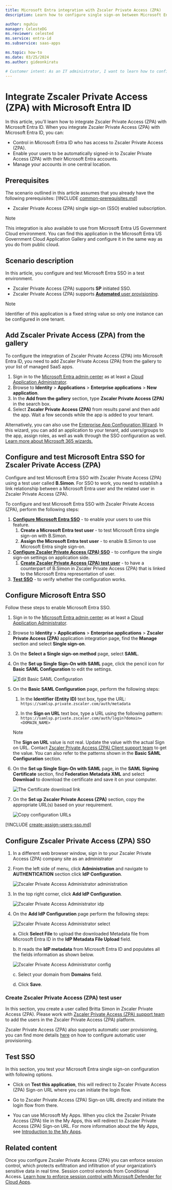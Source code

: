 ```yaml
---
title: Microsoft Entra integration with Zscaler Private Access (ZPA)
description: Learn how to configure single sign-on between Microsoft Entra ID and Zscaler Private Access (ZPA).

author: nguhiu
manager: CelesteDG
ms.reviewer: celested
ms.service: entra-id
ms.subservice: saas-apps

ms.topic: how-to
ms.date: 03/25/2024
ms.author: gideonkiratu

# Customer intent: As an IT administrator, I want to learn how to configure single sign-on between Microsoft Entra ID and Zscaler Private Access (ZPA) so that I can control who has access to Zscaler Private Access (ZPA), enable automatic sign-in with Microsoft Entra accounts, and manage my accounts in one central location.
---
```


# Integrate Zscaler Private Access (ZPA) with Microsoft Entra ID

In this article,  you'll learn how to integrate Zscaler Private Access (ZPA) with Microsoft Entra ID. When you integrate Zscaler Private Access (ZPA) with Microsoft Entra ID, you can:

* Control in Microsoft Entra ID who has access to Zscaler Private Access (ZPA).
* Enable your users to be automatically signed-in to Zscaler Private Access (ZPA) with their Microsoft Entra accounts.
* Manage your accounts in one central location.

## Prerequisites
The scenario outlined in this article assumes that you already have the following prerequisites:
[!INCLUDE [common-prerequisites.md](~/identity/saas-apps/includes/common-prerequisites.md)]
* Zscaler Private Access (ZPA) single sign-on (SSO) enabled subscription.

> [!NOTE]
> This integration is also available to use from Microsoft Entra US Government Cloud environment. You can find this application in the Microsoft Entra US Government Cloud Application Gallery and configure it in the same way as you do from public cloud.

## Scenario description

In this article,  you configure and test Microsoft Entra SSO in a test environment. 

* Zscaler Private Access (ZPA) supports **SP** initiated SSO.
* Zscaler Private Access (ZPA) supports [**Automated** user provisioning](zscaler-private-access-provisioning-tutorial.md).
> [!NOTE]
> Identifier of this application is a fixed string value so only one instance can be configured in one tenant.

## Add Zscaler Private Access (ZPA) from the gallery

To configure the integration of Zscaler Private Access (ZPA) into Microsoft Entra ID, you need to add Zscaler Private Access (ZPA) from the gallery to your list of managed SaaS apps.

1. Sign in to the [Microsoft Entra admin center](https://entra.microsoft.com) as at least a [Cloud Application Administrator](~/identity/role-based-access-control/permissions-reference.md#cloud-application-administrator).
1. Browse to **Identity** > **Applications** > **Enterprise applications** > **New application**.
1. In the **Add from the gallery** section, type **Zscaler Private Access (ZPA)** in the search box.
1. Select **Zscaler Private Access (ZPA)** from results panel and then add the app. Wait a few seconds while the app is added to your tenant.

 Alternatively, you can also use the [Enterprise App Configuration Wizard](https://portal.office.com/AdminPortal/home?Q=Docs#/azureadappintegration). In this wizard, you can add an application to your tenant, add users/groups to the app, assign roles, as well as walk through the SSO configuration as well. [Learn more about Microsoft 365 wizards.](/microsoft-365/admin/misc/azure-ad-setup-guides)

<a name='configure-and-test-azure-ad-sso-for-zscaler-private-access-zpa'></a>

## Configure and test Microsoft Entra SSO for Zscaler Private Access (ZPA)

Configure and test Microsoft Entra SSO with Zscaler Private Access (ZPA) using a test user called **B.Simon**. For SSO to work, you need to establish a link relationship between a Microsoft Entra user and the related user in Zscaler Private Access (ZPA).

To configure and test Microsoft Entra SSO with Zscaler Private Access (ZPA), perform the following steps:

1. **[Configure Microsoft Entra SSO](#configure-azure-ad-sso)** - to enable your users to use this feature.
    1. **Create a Microsoft Entra test user** - to test Microsoft Entra single sign-on with B.Simon.
    1. **Assign the Microsoft Entra test user** - to enable B.Simon to use Microsoft Entra single sign-on.
1. **[Configure Zscaler Private Access (ZPA) SSO](#configure-zscaler-private-access-zpa-sso)** - to configure the single sign-on settings on application side.
    1. **[Create Zscaler Private Access (ZPA) test user](#create-zscaler-private-access-zpa-test-user)** - to have a counterpart of B.Simon in Zscaler Private Access (ZPA) that is linked to the Microsoft Entra representation of user.
1. **[Test SSO](#test-sso)** - to verify whether the configuration works.

<a name='configure-azure-ad-sso'></a>

## Configure Microsoft Entra SSO

Follow these steps to enable Microsoft Entra SSO.

1. Sign in to the [Microsoft Entra admin center](https://entra.microsoft.com) as at least a [Cloud Application Administrator](~/identity/role-based-access-control/permissions-reference.md#cloud-application-administrator).
1. Browse to **Identity** > **Applications** > **Enterprise applications** > **Zscaler Private Access (ZPA)** application integration page, find the **Manage** section and select **Single sign-on**.
1. On the **Select a Single sign-on method** page, select **SAML**.
1. On the **Set up Single Sign-On with SAML** page, click the pencil icon for **Basic SAML Configuration** to edit the settings.

   ![Edit Basic SAML Configuration](common/edit-urls.png)

1. On the **Basic SAML Configuration** page, perform the following steps:

    1. In the **Identifier (Entity ID)** text box, type the URL:
    `https://samlsp.private.zscaler.com/auth/metadata`

    1. In the **Sign on URL** text box, type a URL using the following pattern:
    `https://samlsp.private.zscaler.com/auth/login?domain=<DOMAIN_NAME>`

	> [!NOTE]
	> The **Sign on URL** value is not real. Update the value with the actual Sign on URL. Contact [Zscaler Private Access (ZPA) Client support team](https://help.zscaler.com/zpa-submit-ticket) to get the value. You can also refer to the patterns shown in the **Basic SAML Configuration** section.

1. On the **Set up Single Sign-On with SAML** page, in the **SAML Signing Certificate** section, find **Federation Metadata XML** and select **Download** to download the certificate and save it on your computer.

   ![The Certificate download link](common/metadataxml.png)

1. On the **Set up Zscaler Private Access (ZPA)** section, copy the appropriate URL(s) based on your requirement.

   ![Copy configuration URLs](common/copy-configuration-urls.png)

<a name='create-an-azure-ad-test-user'></a>

[!INCLUDE [create-assign-users-sso.md](~/identity/saas-apps/includes/create-assign-users-sso.md)]

## Configure Zscaler Private Access (ZPA) SSO




1. In a different web browser window, sign in to your Zscaler Private Access (ZPA) company site as an administrator

1. From the left side of menu, click **Administration** and navigate to **AUTHENTICATION** section click **IdP Configuration**.

	![Zscaler Private Access Administrator administration](./media/zscalerprivateaccess-tutorial/administration.png)

1. In the top right corner, click **Add IdP Configuration**. 

	![Zscaler Private Access Administrator idp](./media/zscalerprivateaccess-tutorial/metadata.png)

1. On the **Add IdP Configuration** page perform the following steps:
 
	![Zscaler Private Access Administrator select](./media/zscalerprivateaccess-tutorial/select.png)

	a. Click **Select File** to upload the downloaded Metadata file from Microsoft Entra ID in the **IdP Metadata File Upload** field.

	b. It reads the **IdP metadata** from Microsoft Entra ID and populates all the fields information as shown below.

	![Zscaler Private Access Administrator config](./media/zscalerprivateaccess-tutorial/configure.png)

	c. Select your domain from **Domains** field.
	
	d. Click **Save**.

### Create Zscaler Private Access (ZPA) test user

In this section, you create a user called Britta Simon in Zscaler Private Access (ZPA). Please work with [Zscaler Private Access (ZPA) support team](https://help.zscaler.com/zpa-submit-ticket) to add the users in the Zscaler Private Access (ZPA) platform.

Zscaler Private Access (ZPA) also supports automatic user provisioning, you can find more details [here](zscaler-private-access-provisioning-tutorial.md) on how to configure automatic user provisioning.

## Test SSO

In this section, you test your Microsoft Entra single sign-on configuration with following options. 

* Click on **Test this application**, this will redirect to Zscaler Private Access (ZPA) Sign-on URL where you can initiate the login flow. 

* Go to Zscaler Private Access (ZPA) Sign-on URL directly and initiate the login flow from there.

* You can use Microsoft My Apps. When you click the Zscaler Private Access (ZPA) tile in the My Apps, this will redirect to Zscaler Private Access (ZPA) Sign-on URL. For more information about the My Apps, see [Introduction to the My Apps](https://support.microsoft.com/account-billing/sign-in-and-start-apps-from-the-my-apps-portal-2f3b1bae-0e5a-4a86-a33e-876fbd2a4510).

## Related content

Once you configure Zscaler Private Access (ZPA) you can enforce session control, which protects exfiltration and infiltration of your organization’s sensitive data in real time. Session control extends from Conditional Access. [Learn how to enforce session control with Microsoft Defender for Cloud Apps](/cloud-app-security/proxy-deployment-any-app).
